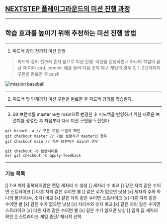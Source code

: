 ## [NEXTSTEP 플레이그라운드의 미션 진행 과정](https://github.com/next-step/nextstep-docs/blob/master/playground/README.md)

---
## 학습 효과를 높이기 위해 추천하는 미션 진행 방법

---
1. 피드백 강의 전까지 미션 진행 
> 피드백 강의 전까지 혼자 힘으로 미션 진행. 미션을 진행하면서 하나의 작업이 끝날 때 마다 add, commit
> 예를 들어 다음 숫자 야구 게임의 경우 0, 1, 2단계까지 구현을 완료한 후 push

![mission baseball](https://raw.githubusercontent.com/next-step/nextstep-docs/master/playground/images/mission_baseball.png)

---
2. 피드백 앞 단계까지 미션 구현을 완료한 후 피드백 강의를 학습한다.

---
3. Git 브랜치를 master 또는 main으로 변경한 후 피드백을 반영하기 위한 새로운 브랜치를 생성한 후 처음부터 다시 미션 구현을 도전한다.

```
git branch -a // 모든 로컬 브랜치 확인
git checkout master // 기본 브랜치가 master인 경우
git checkout main // 기본 브랜치가 main인 경우

git checkout -b 브랜치이름
ex) git checkout -b apply-feedback
```

--- 
### 기능 목록
[] 1-9 까지 중복되지않은 랜덤 세자리 수 생성
[] 세자리 수 비교
    [] 같은 자리 같은 수이면 스트라이크
    [] 다른 자리 같은 수이면 볼
    [] 같은 수가 없으면 낫싱
[x] 세자리 수와 하나의 볼(자리수, 숫자) 비교
    [x] 같은 자리 같은 수이면 스트라이크
    [x] 다른 자리 같은 수이면 볼
    [x] 같은 수가 없으면 낫싱
[x] 자리수와 숫자 비교
    [x] 같은 자리 같은 수이면 스트라이크
    [x] 다른 자리 같은 수이면 볼
    [x] 같은 수가 없으면 낫싱
[] 입력 값 세자리 확인
[] 스트라이크 게임 중단/ 재시작 선택

